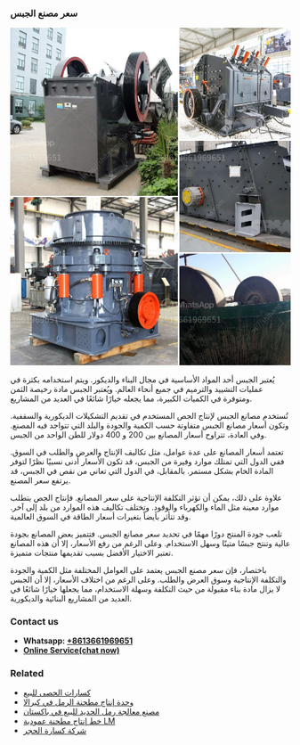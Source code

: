 <h3>سعر مصنع الجبس</h3><img src='1701851068.jpg' alt=''><p>يُعتبر الجبس أحد المواد الأساسية في مجال البناء والديكور. ويتم استخدامه بكثرة في عمليات التشييد والترميم في جميع أنحاء العالم. ويُعتبر الجبس مادة رخيصة الثمن ومتوفرة في الكميات الكبيرة، مما يجعله خيارًا شائعًا في العديد من المشاريع.</p><p>تُستخدم مصانع الجبس لإنتاج الجص المستخدم في تقديم التشكيلات الديكورية والسقفية. وتكون أسعار مصانع الجبس متفاوتة حسب الكمية والجودة والبلد التي تتواجد فيه المصنع. وفي العادة، تتراوح أسعار المصانع بين 200 و 400 دولار للطن الواحد من الجبس.</p><p>تعتمد أسعار المصانع على عدة عوامل، مثل تكاليف الإنتاج والعرض والطلب في السوق. ففي الدول التي تمتلك موارد وفيرة من الجبس، قد تكون الأسعار أدنى نسبيًا نظرًا لتوفر المادة الخام بشكل مستمر. بالمقابل، في الدول التي تعاني من نقص في الجبس، قد يرتفع سعر المصنع.</p><p>علاوة على ذلك، يمكن أن تؤثر التكلفة الإنتاجية على سعر المصانع. فإنتاج الجص يتطلب موارد معينة مثل الماء والكهرباء والوقود. وتختلف تكاليف هذه الموارد من بلد إلى آخر. وقد تتأثر بأيضاً بتغيرات أسعار الطاقة في السوق العالمية.</p><p>تلعب جودة المنتج دورًا مهمًا في تحديد سعر مصانع الجبس. فتتميز بعض المصانع بجودة عالية وتنتج جبسًا متينًا وسهل الاستخدام. وعلى الرغم من رفع الأسعار، إلا أن هذه المصانع تعتبر الاختيار الأفضل بسبب تقديمها منتجات متميزة.</p><p>باختصار، فإن سعر مصنع الجبس يعتمد على العوامل المختلفة مثل الكمية والجودة والتكلفة الإنتاجية وسوق العرض والطلب. وعلى الرغم من اختلاف الأسعار، إلا أن الجبس لا يزال مادة بناء مقبولة من حيث التكلفة وسهلة الاستخدام، مما يجعلها خيارًا شائعًا في العديد من المشاريع البنائية والديكورية.</p><h3>Contact us</h3><ul><li><strong>Whatsapp:&nbsp;<a href="https://wa.me/8613661969651">+8613661969651</a></strong></li><li><a href="https://swt.shibang-china.com/?git&amp;zhl&amp;سعر مصنع الجبس"><strong>Online Service(chat now)</strong></a></li></ul><h3>Related</h3><ul><li><a href='كسارات الحصى للبيع.md'>كسارات الحصى للبيع</a></li><li><a href='وحدة إنتاج مطحنة الرمل في كيرالا.md'>وحدة إنتاج مطحنة الرمل في كيرالا</a></li><li><a href='مصنع معالجة رمل الحديد للبيع في باكستان.md'>مصنع معالجة رمل الحديد للبيع في باكستان</a></li><li><a href='خط إنتاج مطحنة عمودية LM.md'>خط إنتاج مطحنة عمودية LM</a></li><li><a href='شركة كسارة الحجر.md'>شركة كسارة الحجر</a></li></ul>
